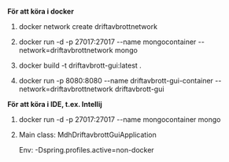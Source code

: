 **För att köra i docker**
1. docker network create driftavbrottnetwork

2. docker run -d -p 27017:27017 --name mongocontainer --network=driftavbrottnetwork mongo

3. docker build -t driftavbrott-gui:latest .

4. docker run -p 8080:8080 --name driftavbrott-gui-container --network=driftavbrottnetwork driftavbrott-gui


**För att köra i IDE, t.ex. Intellij**
1. docker run -d -p 27017:27017 --name mongocontainer mongo

2. Main class: MdhDriftavbrottGuiApplication

    Env: -Dspring.profiles.active=non-docker


